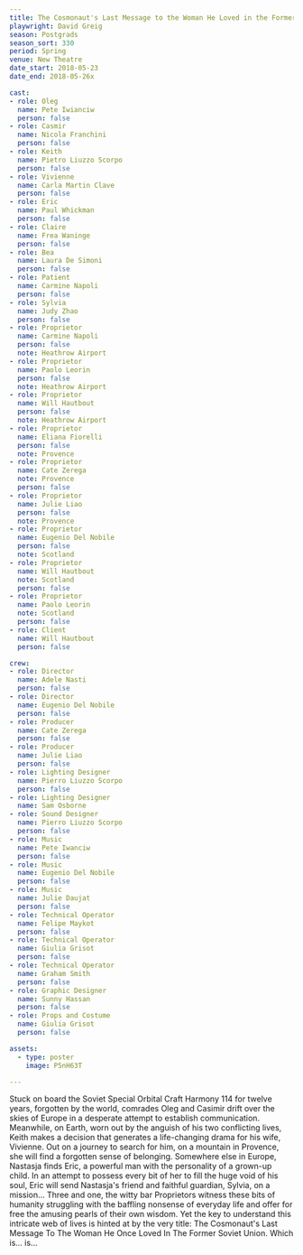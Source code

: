 ```yaml
---
title: The Cosmonaut's Last Message to the Woman He Loved in the Former Soviet Union
playwright: David Greig
season: Postgrads
season_sort: 330
period: Spring
venue: New Theatre
date_start: 2018-05-23
date_end: 2018-05-26x

cast:
- role: Oleg
  name: Pete Iwianciw
  person: false
- role: Casmir
  name: Nicola Franchini
  person: false
- role: Keith
  name: Pietro Liuzzo Scorpo
  person: false
- role: Vivienne
  name: Carla Martin Clave
  person: false
- role: Eric
  name: Paul Whickman
  person: false
- role: Claire
  name: Frea Waninge
  person: false
- role: Bea
  name: Laura De Simoni
  person: false
- role: Patient
  name: Carmine Napoli
  person: false
- role: Sylvia
  name: Judy Zhao
  person: false
- role: Proprietor
  name: Carmine Napoli
  person: false
  note: Heathrow Airport
- role: Proprietor
  name: Paolo Leorin
  person: false
  note: Heathrow Airport
- role: Proprietor
  name: Will Hautbout
  person: false
  note: Heathrow Airport
- role: Proprietor
  name: Eliana Fiorelli
  person: false
  note: Provence
- role: Proprietor
  name: Cate Zerega
  note: Provence
  person: false
- role: Proprietor
  name: Julie Liao
  person: false
  note: Provence
- role: Proprietor
  name: Eugenio Del Nobile
  person: false
  note: Scotland
- role: Proprietor
  name: Will Hautbout
  note: Scotland
  person: false
- role: Proprietor
  name: Paolo Leorin
  note: Scotland
  person: false
- role: Client
  name: Will Hautbout
  person: false 

crew:
- role: Director
  name: Adele Nasti
  person: false
- role: Director
  name: Eugenio Del Nobile
  person: false
- role: Producer
  name: Cate Zerega
  person: false
- role: Producer
  name: Julie Liao
  person: false
- role: Lighting Designer
  name: Pierro Liuzzo Scorpo
  person: false
- role: Lighting Designer
  name: Sam Osborne
- role: Sound Designer
  name: Pierro Liuzzo Scorpo
  person: false
- role: Music
  name: Pete Iwanciw
  person: false
- role: Music
  name: Eugenio Del Nobile
  person: false
- role: Music
  name: Julie Daujat
  person: false
- role: Technical Operator
  name: Felipe Maykot
  person: false
- role: Technical Operator
  name: Giulia Grisot
  person: false
- role: Technical Operator
  name: Graham Smith
  person: false
- role: Graphic Designer
  name: Sunny Hassan
  person: false
- role: Props and Costume
  name: Giulia Grisot
  person: false

assets:
  - type: poster
    image: P5nH63T

---
```


Stuck on board the Soviet Special Orbital Craft Harmony 114 for twelve years, forgotten by the world, comrades Oleg and Casimir drift over the skies of Europe in a desperate attempt to establish communication. Meanwhile, on Earth, worn out by the anguish of his two conflicting lives, Keith makes a decision that generates a life-changing drama for his wife, Vivienne. Out on a journey to search for him, on a mountain in Provence, she will find a forgotten sense of belonging. Somewhere else in Europe, Nastasja finds Eric, a powerful man with the personality of a grown-up child. In an attempt to possess every bit of her to fill the huge void of his soul, Eric will send Nastasja's friend and faithful guardian, Sylvia, on a mission… Three and one, the witty bar Proprietors witness these bits of humanity struggling with the baffling nonsense of everyday life and offer for free the amusing pearls of their own wisdom. Yet the key to understand this intricate web of lives is hinted at by the very title: The Cosmonaut's Last Message To The Woman He Once Loved In The Former Soviet Union. Which is... is...
